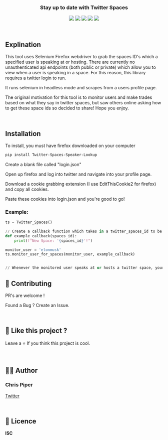 <!-- tag line -->
<h3 align='center'> Stay up to date with Twitter Spaces </h3>

<!-- primary badges -------------------------------------->
<p align="center">
  <!-- version -->
  <img src='https://img.shields.io/pypi/v/Twitter-Spaces-Speaker-Lookup' />
  <!-- size -->
  <img src='https://img.shields.io/github/repo-size/chris0piper/Twitter-Spaces-Speaker-Lookup' />
  <!-- forks  -->
  <img src='https://img.shields.io/github/forks/chris0piper/Twitter-Spaces-Speaker-Lookup?style=social' />
  <!-- stars -->
  <img src='https://img.shields.io/github/stars/chris0piper?style=social' />
  <!-- languages -->
  <img src='https://img.shields.io/github/languages/top/chris0piper/Twitter-Spaces-Speaker-Lookup' />
</p>
<br/>

## Explination

This tool uses Selenium Firefox webdriver to grab the spaces ID's which a specified user is speaking at or hosting. There are currently no unauthenticated api endpoints (both public or private) which allow you to view when a user is speaking in a space. For this reason, this library requires a twitter login to run.

It runs selenium in headless mode and scrapes from a users profile page.

The original motivation for this tool is to monitor users and make trades based on what they say in twitter spaces, but saw others online asking how to get these space ids so decided to share! Hope you enjoy.

<br/>

## Installation

To install, you must have firefox downloaded on your computer

```bash
pip install Twitter-Spaces-Speaker-Lookup
```

Create a blank file called "login.json"

Open up firefox and log into twitter and navigate into your profile page.

Download a cookie grabbing extension (I use EditThisCookie2 for firefox) and copy all cookies.

Paste these cookies into login.json and you're good to go!
<br/>



### Example:

```py
ts = Twitter_Spaces()

// Create a callback function which takes in a twitter_spaces_id to be run for each space the target user joins or 
def example_callback(spaces_id):
    print(f"New Space: '{spaces_id}'!")

monitor_user = 'elonmusk'
ts.monitor_user_for_spaces(monitor_user, example_callback)


// Whenever the monitored user speaks at or hosts a twitter space, your callback function will be called.
```
















## 💙 Contributing

PR's are welcome !

Found a Bug ? Create an Issue.

<br/>


## 💖 Like this project ?

Leave a ⭐ If you think this project is cool.

<br/>




## 👨‍💻 Author

### Chris Piper

[Twitter](https://twitter.com/elon2doge "Chris Piper")

<br/>




## 🍁 Licence

**ISC**